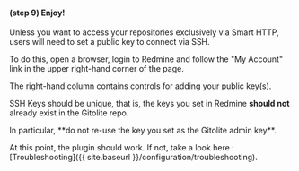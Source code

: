 #### **(step 9)** Enjoy!

Unless you want to access your repositories exclusively via Smart HTTP, users will need to set a public key to connect via SSH.

To do this, open a browser, login to Redmine and follow the "My Account" link in the upper right-hand corner of the page.

The right-hand column contains controls for adding your public key(s).

SSH Keys should be unique, that is, the keys you set in Redmine **should not** already exist in the Gitolite repo.

<div class="alert alert-danger" role="alert" markdown="1">
In particular, **do not re-use the key you set as the Gitolite admin key**.
</div>

At this point, the plugin should work. If not, take a look here : [Troubleshooting]({{ site.baseurl }}/configuration/troubleshooting).
